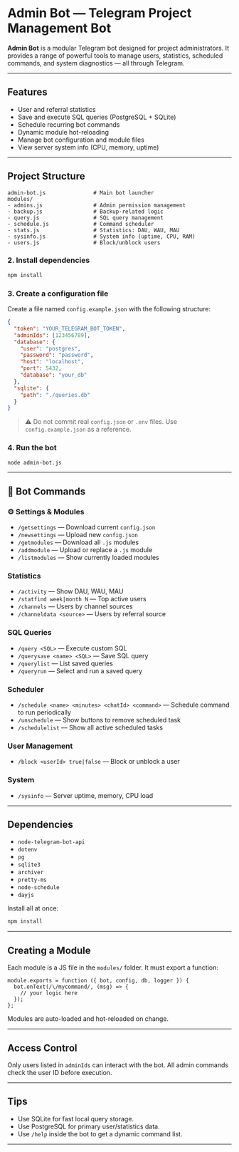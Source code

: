 # Admin Bot — Telegram Project Management Bot

**Admin Bot** is a modular Telegram bot designed for project administrators. It provides a range of powerful tools to manage users, statistics, scheduled commands, and system diagnostics — all through Telegram.

---

## Features

- User and referral statistics
- Save and execute SQL queries (PostgreSQL + SQLite)
- Schedule recurring bot commands
- Dynamic module hot-reloading
- Manage bot configuration and module files
- View server system info (CPU, memory, uptime)

---

## Project Structure

```
admin-bot.js               # Main bot launcher
modules/
- admins.js                # Admin permission management
- backup.js                # Backup-related logic
- query.js                 # SQL query management
- schedule.js              # Command scheduler
- stats.js                 # Statistics: DAU, WAU, MAU
- sysinfo.js               # System info (uptime, CPU, RAM)
- users.js                 # Block/unblock users
```



### 2. Install dependencies

```bash
npm install
```

### 3. Create a configuration file

Create a file named `config.example.json` with the following structure:

```json
{
  "token": "YOUR_TELEGRAM_BOT_TOKEN",
  "adminIds": [123456789],
  "database": {
    "user": "postgres",
    "password": "password",
    "host": "localhost",
    "port": 5432,
    "database": "your_db"
  },
  "sqlite": {
    "path": "./queries.db"
  }
}
```

> ⚠️ Do not commit real `config.json` or `.env` files. Use `config.example.json` as a reference.

### 4. Run the bot

```bash
node admin-bot.js
```

---

## 💬 Bot Commands

### ⚙️ Settings & Modules

* `/getsettings` — Download current `config.json`
* `/newsettings` — Upload new `config.json`
* `/getmodules` — Download all `.js` modules
* `/addmodule` — Upload or replace a `.js` module
* `/listmodules` — Show currently loaded modules

### Statistics

* `/activity` — Show DAU, WAU, MAU
* `/statfind week|month N` — Top active users
* `/channels` — Users by channel sources
* `/channeldata <source>` — Users by referral source

### SQL Queries

* `/query <SQL>` — Execute custom SQL
* `/querysave <name> <SQL>` — Save SQL query
* `/querylist` — List saved queries
* `/queryrun` — Select and run a saved query

### Scheduler

* `/schedule <name> <minutes> <chatId> <command>` — Schedule command to run periodically
* `/unschedule` — Show buttons to remove scheduled task
* `/schedulelist` — Show all active scheduled tasks

### User Management

* `/block <userId> true|false` — Block or unblock a user

### System

* `/sysinfo` — Server uptime, memory, CPU load

---

## Dependencies

* `node-telegram-bot-api`
* `dotenv`
* `pg`
* `sqlite3`
* `archiver`
* `pretty-ms`
* `node-schedule`
* `dayjs`

Install all at once:

```bash
npm install
```

---

## Creating a Module

Each module is a JS file in the `modules/` folder. It must export a function:

```
module.exports = function ({ bot, config, db, logger }) {
  bot.onText(/\/mycommand/, (msg) => {
    // your logic here
  });
};
```

Modules are auto-loaded and hot-reloaded on change.

---

## Access Control

Only users listed in `adminIds` can interact with the bot. All admin commands check the user ID before execution.

---

## Tips

* Use SQLite for fast local query storage.
* Use PostgreSQL for primary user/statistics data.
* Use `/help` inside the bot to get a dynamic command list.

---

